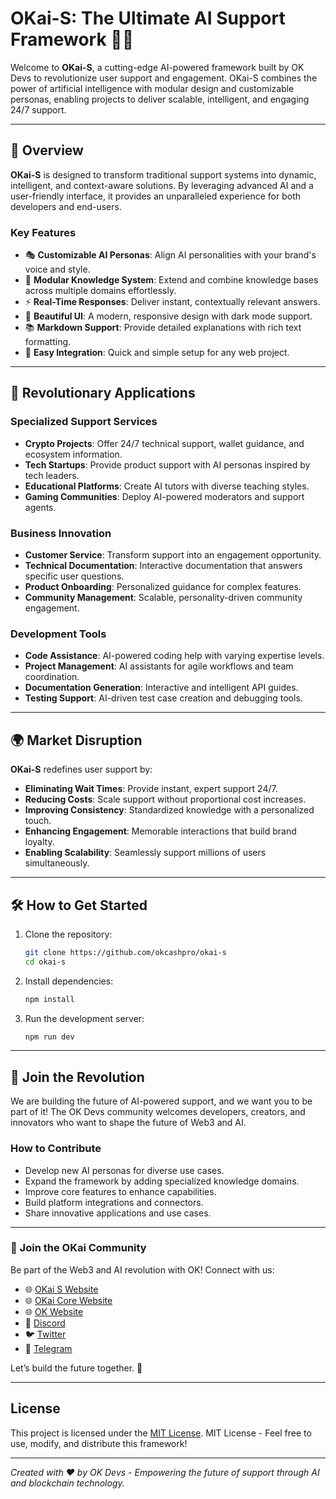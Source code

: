 # OKai-S: The Ultimate AI Support Framework 🤖✨

Welcome to **OKai-S**, a cutting-edge AI-powered framework built by OK Devs to revolutionize user support and engagement. OKai-S combines the power of artificial intelligence with modular design and customizable personas, enabling projects to deliver scalable, intelligent, and engaging 24/7 support.

---

## 🌟 Overview

**OKai-S** is designed to transform traditional support systems into dynamic, intelligent, and context-aware solutions. By leveraging advanced AI and a user-friendly interface, it provides an unparalleled experience for both developers and end-users.

### Key Features

- 🎭 **Customizable AI Personas**: Align AI personalities with your brand's voice and style.
- 🧠 **Modular Knowledge System**: Extend and combine knowledge bases across multiple domains effortlessly.
- ⚡ **Real-Time Responses**: Deliver instant, contextually relevant answers.
- 🎨 **Beautiful UI**: A modern, responsive design with dark mode support.
- 📚 **Markdown Support**: Provide detailed explanations with rich text formatting.
- 🔄 **Easy Integration**: Quick and simple setup for any web project.

---

## 🚀 Revolutionary Applications

### Specialized Support Services
- **Crypto Projects**: Offer 24/7 technical support, wallet guidance, and ecosystem information.
- **Tech Startups**: Provide product support with AI personas inspired by tech leaders.
- **Educational Platforms**: Create AI tutors with diverse teaching styles.
- **Gaming Communities**: Deploy AI-powered moderators and support agents.

### Business Innovation
- **Customer Service**: Transform support into an engagement opportunity.
- **Technical Documentation**: Interactive documentation that answers specific user questions.
- **Product Onboarding**: Personalized guidance for complex features.
- **Community Management**: Scalable, personality-driven community engagement.

### Development Tools
- **Code Assistance**: AI-powered coding help with varying expertise levels.
- **Project Management**: AI assistants for agile workflows and team coordination.
- **Documentation Generation**: Interactive and intelligent API guides.
- **Testing Support**: AI-driven test case creation and debugging tools.

---

## 🌍 Market Disruption

**OKai-S** redefines user support by:

- **Eliminating Wait Times**: Provide instant, expert support 24/7.
- **Reducing Costs**: Scale support without proportional cost increases.
- **Improving Consistency**: Standardized knowledge with a personalized touch.
- **Enhancing Engagement**: Memorable interactions that build brand loyalty.
- **Enabling Scalability**: Seamlessly support millions of users simultaneously.

---

## 🛠️ How to Get Started

1. Clone the repository:
   ```bash
   git clone https://github.com/okcashpro/okai-s
   cd okai-s
   ```
2. Install dependencies:
   ```bash
   npm install
   ```
3. Run the development server:
   ```bash
   npm run dev
   ```

---

## 🤝 Join the Revolution

We are building the future of AI-powered support, and we want you to be part of it! The OK Devs community welcomes developers, creators, and innovators who want to shape the future of Web3 and AI.

### How to Contribute

- Develop new AI personas for diverse use cases.
- Expand the framework by adding specialized knowledge domains.
- Improve core features to enhance capabilities.
- Build platform integrations and connectors.
- Share innovative applications and use cases.

---

### 🌟 Join the OKai Community
Be part of the Web3 and AI revolution with OK! Connect with us:

- 🌐 [OKai S Website](https://okai-s.github.io/)
- 🌐 [OKai Core Website](https://okai.github.io/okai/)
- 🌐 [OK Website](https://okcash.org)
- 💬 [Discord](https://discord.gg/grvpc8c)
- 🐦 [Twitter](https://twitter.com/oktokencash)
- 📱 [Telegram](https://t.me/ok_heroes)

Let’s build the future together. 🚀

---

## License
This project is licensed under the [MIT License](LICENSE).
MIT License - Feel free to use, modify, and distribute this framework!

---

*Created with ❤️ by OK Devs - Empowering the future of support through AI and blockchain technology.*